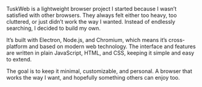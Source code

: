 TuskWeb is a lightweight browser project I started because I wasn’t satisfied with other browsers. They always felt either too heavy, too cluttered, or just didn’t work the way I wanted. Instead of endlessly searching, I decided to build my own.

It’s built with Electron, Node.js, and Chromium, which means it’s cross-platform and based on modern web technology. The interface and features are written in plain JavaScript, HTML, and CSS, keeping it simple and easy to extend.

The goal is to keep it minimal, customizable, and personal. A browser that works the way I want, and hopefully something others can enjoy too.
